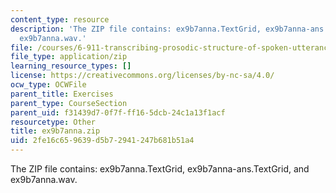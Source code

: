 ```yaml
---
content_type: resource
description: 'The ZIP file contains: ex9b7anna.TextGrid, ex9b7anna-ans.TextGrid, and
  ex9b7anna.wav.'
file: /courses/6-911-transcribing-prosodic-structure-of-spoken-utterances-with-tobi-january-iap-2006/2fe16c659639d5b72941247b681b51a4_ex9b7anna.zip
file_type: application/zip
learning_resource_types: []
license: https://creativecommons.org/licenses/by-nc-sa/4.0/
ocw_type: OCWFile
parent_title: Exercises
parent_type: CourseSection
parent_uid: f31439d7-0f7f-ff16-5dcb-24c1a13f1acf
resourcetype: Other
title: ex9b7anna.zip
uid: 2fe16c65-9639-d5b7-2941-247b681b51a4
---
```

The ZIP file contains: ex9b7anna.TextGrid, ex9b7anna-ans.TextGrid, and ex9b7anna.wav.